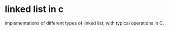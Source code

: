 # linked list in c  

implementations of different types of linked list, with typical operations in C. 
